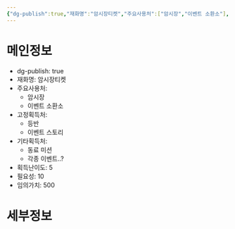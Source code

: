 ```yaml
---
{"dg-publish":true,"재화명":"암시장티켓","주요사용처":["암시장","이벤트 소환소"],"고정획득처":["등반","이벤트 스토리"],"기타획득처":["동료 미션","각종 이벤트..?"],"획득난이도":5,"필요성":10,"임의가치":500,"permalink":"/Publish/Goods/Currencies/암시장티켓/","dgPassFrontmatter":true}
---
```


<span><span><h1 data-heading="메인정보" dir="auto">메인정보</h1></span></span><p><ul class="dataview dataview-ul dataview-result-object-ul"><li class="dataview dataview-li dataview-result-object-li">dg-publish: <span>true</span></li><li class="dataview dataview-li dataview-result-object-li">재화명: <span>암시장티켓</span></li><li class="dataview dataview-li dataview-result-object-li">주요사용처: <ul class="dataview dataview-ul dataview-result-list-ul"><li class="dataview-result-list-li"><span>암시장</span></li><li class="dataview-result-list-li"><span>이벤트 소환소</span></li></ul></li><li class="dataview dataview-li dataview-result-object-li">고정획득처: <ul class="dataview dataview-ul dataview-result-list-ul"><li class="dataview-result-list-li"><span>등반</span></li><li class="dataview-result-list-li"><span>이벤트 스토리</span></li></ul></li><li class="dataview dataview-li dataview-result-object-li">기타획득처: <ul class="dataview dataview-ul dataview-result-list-ul"><li class="dataview-result-list-li"><span>동료 미션</span></li><li class="dataview-result-list-li"><span>각종 이벤트..?</span></li></ul></li><li class="dataview dataview-li dataview-result-object-li">획득난이도: <span>5</span></li><li class="dataview dataview-li dataview-result-object-li">필요성: <span>10</span></li><li class="dataview dataview-li dataview-result-object-li">임의가치: <span>500</span></li></ul></p><span><span><h1 data-heading="세부정보" dir="auto">세부정보</h1></span></span>